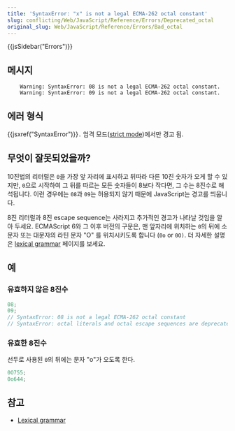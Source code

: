 ```yaml
---
title: 'SyntaxError: "x" is not a legal ECMA-262 octal constant'
slug: conflicting/Web/JavaScript/Reference/Errors/Deprecated_octal
original_slug: Web/JavaScript/Reference/Errors/Bad_octal
---
```


{{jsSidebar("Errors")}}

## 메시지

```
    Warning: SyntaxError: 08 is not a legal ECMA-262 octal constant.
    Warning: SyntaxError: 09 is not a legal ECMA-262 octal constant.
```

## 에러 형식

{{jsxref("SyntaxError")}}`.` 엄격 모드([strict mode](/en-US/docs/Web/JavaScript/Reference/Strict_mode))에서만 경고 됨.

## 무엇이 잘못되었을까?

10진법의 리터럴은 `0`을 가장 앞 자리에 표시하고 뒤따라 다른 10진 숫자가 오게 할 수 있지만, `0`으로 시작하여 그 뒤를 따르는 모든 숫자들이 8보다 작다면, 그 수는 8진수로 해석됩니다. 이런 경우에는 `08`과 `09`는 허용되지 않기 때문에 JavaScript는 경고를 띄웁니다.

8진 리터럴과 8진 escape sequence는 사라지고 추가적인 경고가 나타날 것임을 알아 두세요. ECMAScript 6와 그 이후 버전의 구문은, 맨 앞자리에 위치하는 `0`의 뒤에 소문자 또는 대문자의 라틴 문자 "O" 를 위치시키도록 합니다 (`0o` or `0O)`. 더 자세한 설명은 [lexical grammar](/en-US/docs/Web/JavaScript/Reference/Lexical_grammar#Octal) 페이지를 보세요.

## 예

### 유효하지 않은 8진수

```js example-bad
08;
09;
// SyntaxError: 08 is not a legal ECMA-262 octal constant
// SyntaxError: octal literals and octal escape sequences are deprecated
```

### 유효한 8진수

선두로 사용된 `0`의 뒤에는 문자 "o"가 오도록 한다.

```js example-good
0O755;
0o644;
```

## 참고

- [Lexical grammar](/en-US/docs/Web/JavaScript/Reference/Lexical_grammar#Octal)
